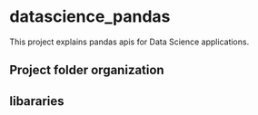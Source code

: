 # datascience_pandas
This project explains pandas apis for Data Science applications. 

## Project folder organization


## libararies
